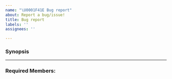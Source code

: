 ```yaml
---
name: "\U0001F41E Bug report"
about: Report a bug/issue!
title: Bug report
labels: ''
assignees: ''

---
```


### Synopsis
<!-- Use this place to explain what needs to be done-->

<hr>

### Required Members:

<!-- Use this place to tag the team member/s that are responsible for the task -->
